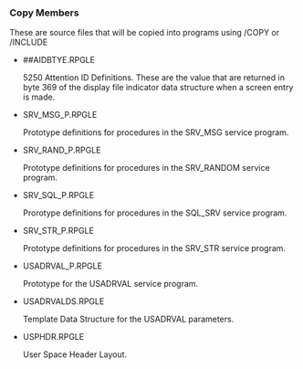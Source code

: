 ### Copy Members

These are source files that will be copied into programs using /COPY or /INCLUDE

* ##AIDBTYE.RPGLE

    5250 Attention ID Definitions. These are the value that are returned in byte 369 of the display file indicator data structure when a screen entry is made.

* SRV_MSG_P.RPGLE

     Prototype definitions for procedures in the SRV_MSG service program.

* SRV_RAND_P.RPGLE

     Prototype definitions for procedures in the SRV_RANDOM service program.

* SRV_SQL_P.RPGLE

     Prorotype definitions for procedures in the SQL_SRV service program.

* SRV_STR_P.RPGLE

     Prototype definitions for procedures in the SRV_STR service program.

* USADRVAL_P.RPGLE

     Prototype for the USADRVAL service program.

* USADRVALDS.RPGLE

     Template Data Structure for the USADRVAL parameters.

* USPHDR.RPGLE

     User Space Header Layout.
